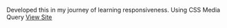 Developed this in my journey of learning responsiveness. Using CSS Media Query 
[View Site](https://DHosting.Chidubem3.github.io)
